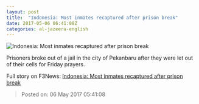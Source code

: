 ```yaml
---
layout: post
title:  "Indonesia: Most inmates recaptured after prison break"
date: 2017-05-06 06:41:08Z
categories: al-jazeera-english
---
```


![Indonesia: Most inmates recaptured after prison break](http://www.aljazeera.com/mritems/Images/2017/5/5/3054bb760dd242ea8876049da4d45e5a_18.jpg)

Prisoners broke out of a jail in the city of Pekanbaru after they were let out of their cells for Friday prayers.


Full story on F3News: [Indonesia: Most inmates recaptured after prison break](http://www.f3nws.com/n/Tq3pjC)

> Posted on: 06 May 2017 05:41:08
